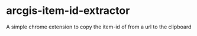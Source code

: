 # arcgis-item-id-extractor
A simple chrome extension to copy the item-id of from a url to the clipboard
